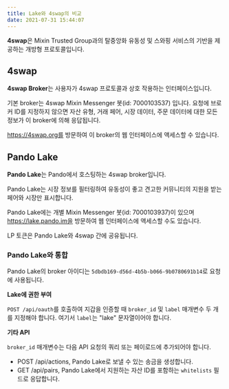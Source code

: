 ```yaml
---
title: Lake와 4swap의 비교
date: 2021-07-31 15:44:07
---
```


**4swap**은 Mixin Trusted Group과의 탈중앙화 유동성 및 스와핑 서비스의 기반을 제공하는 개방형 프로토콜입니다.

## 4swap

**4swap Broker**는 사용자가 4swap 프로토콜과 상호 작용하는 인터페이스입니다.

기본 broker는 4swap Mixin Messenger 봇(id: 7000103537) 입니다. 요청에 브로커 ID를 지정하지 않으면 자산 유형, 거래 페어, 시장 데이터, 주문 데이터에 대한 모든 정보가 이 broker에 의해 응답됩니다.

https://4swap.org를 방문하여 이 broker의 웹 인터페이스에 액세스할 수 있습니다.

## Pando Lake

**Pando Lake**는 Pando에서 호스팅하는 4swap broker입니다.

Pando Lake는 시장 정보를 필터링하여 유동성이 좋고 견고한 커뮤니티의 지원을 받는 페어와 시장만 표시합니다.

Pando Lake에는 개별 Mixin Messenger 봇(id: 7000103937)이 있으며 https://lake.pando.im을 방문하여 웹 인터페이스에 액세스할 수도 있습니다.

LP 토큰은 Pando Lake와 4swap 간에 공유됩니다.

### Pando Lake와 통합

Pando Lake의 broker 아이디는 `5dbdb169-d56d-4b5b-b066-9b0780691b14`로 요청에 사용됩니다.

**Lake에 권한 부여**

`POST /api/oauth`를 호출하여 지갑을 인증할 때 `broker_id` 및 `label` 매개변수 두 개를 지정해야 합니다. 여기서 `label`는 "lake" 문자열이어야 합니다.

**기타 API**

`broker_id` 매개변수는 다음 API 요청의 쿼리 또는 페이로드에 추가되어야 합니다.

- POST /api/actions, Pando Lake로 보낼 수 있는 송금을 생성합니다.
- GET /api/pairs, Pando Lake에서 지원하는 자산 ID를 포함하는 `whitelists` 필드로 응답합니다.


